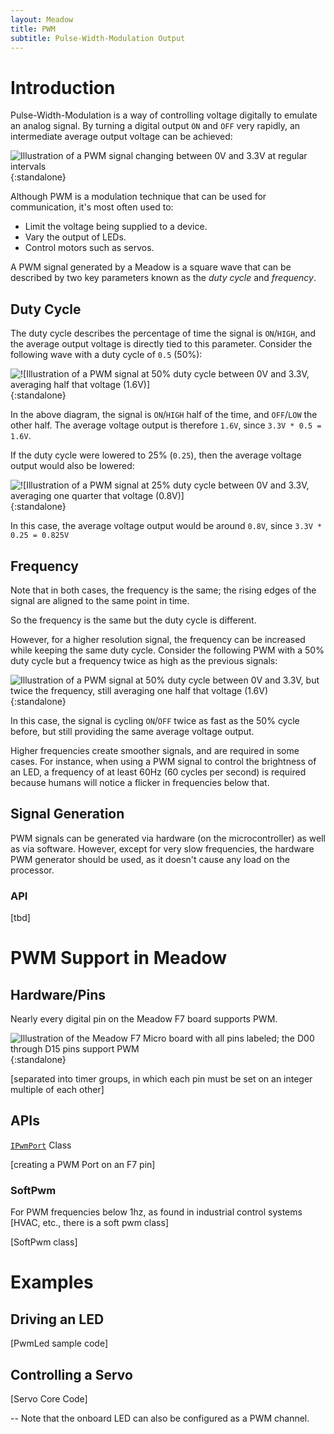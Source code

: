 ```yaml
---
layout: Meadow
title: PWM
subtitle: Pulse-Width-Modulation Output
---
```


# Introduction

Pulse-Width-Modulation is a way of controlling voltage digitally to emulate an analog signal. By turning a digital output `ON` and `OFF` very rapidly, an intermediate average output voltage can be achieved:

![Illustration of a PWM signal changing between 0V and 3.3V at regular intervals](PWM_Signal.svg){:standalone}

Although PWM is a modulation technique that can be used for communication, it's most often used to:

- Limit the voltage being supplied to a device.
- Vary the output of LEDs.
- Control motors such as servos.

A PWM signal generated by a Meadow is a square wave that can be described by two key parameters known as the _duty cycle_ and _frequency_.

## Duty Cycle

The duty cycle describes the percentage of time the signal is `ON`/`HIGH`, and the average output voltage is directly tied to this parameter. Consider the following wave with a duty cycle of `0.5` (50%):

![![Illustration of a PWM signal at 50% duty cycle between 0V and 3.3V, averaging half that voltage (1.6V)]](50p_PWM_Signal.svg){:standalone}

In the above diagram, the signal is `ON`/`HIGH` half of the time, and `OFF`/`LOW` the other half. The average voltage output is therefore `1.6V`, since `3.3V * 0.5 = 1.6V`.

If the duty cycle were lowered to 25% (`0.25`), then the average voltage output would also be lowered:

![![Illustration of a PWM signal at 25% duty cycle between 0V and 3.3V, averaging one quarter that voltage (0.8V)]](25p_PWM_Signal.svg){:standalone}

In this case, the average voltage output would be around `0.8V`, since `3.3V * 0.25 = 0.825V`

## Frequency

Note that in both cases, the frequency is the same; the rising edges of the signal are aligned to the same point in time.

So the frequency is the same but the duty cycle is different.

However, for a higher resolution signal, the frequency can be increased while keeping the same duty cycle. Consider the following PWM with a 50% duty cycle but a frequency twice as high as the previous signals:

![Illustration of a PWM signal at 50% duty cycle between 0V and 3.3V, but twice the frequency, still averaging one half that voltage (1.6V)](50p_2xF_PWM_Signal.svg){:standalone}

In this case, the signal is cycling `ON`/`OFF` twice as fast as the 50% cycle before, but still providing the same average voltage output.

Higher frequencies create smoother signals, and are required in some cases. For instance, when using a PWM signal to control the brightness of an LED, a frequency of at least 60Hz (60 cycles per second) is required because humans will notice a flicker in frequencies below that.

## Signal Generation

PWM signals can be generated via hardware (on the microcontroller) as well as via software. However, except for very slow frequencies, the hardware PWM generator should be used, as it doesn't cause any load on the processor.

### API

[tbd]

# PWM Support in Meadow

## Hardware/Pins

Nearly every digital pin on the Meadow F7 board supports PWM.

![Illustration of the Meadow F7 Micro board with all pins labeled; the D00 through D15 pins support PWM](/Common_Files/Meadow_F7_Micro_Pinout.svg){:standalone}

[separated into timer groups, in which each pin must be set on an integer multiple of each other]

## APIs

[`IPwmPort`](/docs/api/Meadow/Meadow.Hardware.IPwmPort.html) Class

[creating a PWM Port on an F7 pin]

### SoftPwm

For PWM frequencies below 1hz, as found in industrial control systems [HVAC, etc., there is a soft pwm class]

[SoftPwm class]

# Examples

## Driving an LED

[PwmLed sample code]

## Controlling a Servo

[Servo Core Code]

--
Note that the onboard LED can also be configured as a PWM channel.
